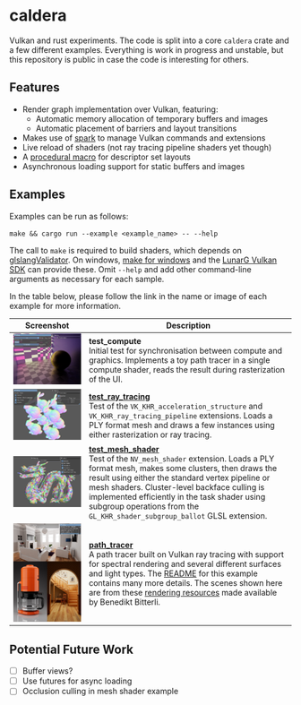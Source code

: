 # caldera

Vulkan and rust experiments. The code is split into a core `caldera` crate and a few different examples. Everything is work in progress and unstable, but this repository is public in case the code is interesting for others.

## Features

- Render graph implementation over Vulkan, featuring:
  - Automatic memory allocation of temporary buffers and images
  - Automatic placement of barriers and layout transitions
- Makes use of [spark](https://github.com/sjb3d/spark) to manage Vulkan commands and extensions
- Live reload of shaders (not ray tracing pipeline shaders yet though)
- A [procedural macro](caldera-macro) for descriptor set layouts
- Asynchronous loading support for static buffers and images

## Examples

Examples can be run as follows:

```
make && cargo run --example <example_name> -- --help
```

The call to `make` is required to build shaders, which depends on [glslangValidator](https://github.com/KhronosGroup/glslang).
On windows, [make for windows](http://gnuwin32.sourceforge.net/packages/make.htm) and the [LunarG Vulkan SDK](https://vulkan.lunarg.com/) can provide these.
Omit `--help` and add other command-line arguments as necessary for each sample.

In the table below, please follow the link in the name or image of each example for more information.

Screenshot | Description
--- | ---
![compute image](images/test_compute.jpg) | **test_compute**<br/>Initial test for synchronisation between compute and graphics.  Implements a toy path tracer in a single compute shader, reads the result during rasterization of the UI.
[![ray_tracing image](images/test_ray_tracing.jpg)](caldera/examples/test_ray_tracing) | [**test_ray_tracing**](caldera/examples/test_ray_tracing)<br/>Test of the `VK_KHR_acceleration_structure` and `VK_KHR_ray_tracing_pipeline` extensions. Loads a PLY format mesh and draws a few instances using either rasterization or ray tracing.
[![mesh_shader image](images/test_mesh_shader.jpg)](caldera/examples/test_mesh_shader) | [**test_mesh_shader**](caldera/examples/test_mesh_shader)<br/>Test of the `NV_mesh_shader` extension.  Loads a PLY format mesh, makes some clusters, then draws the result using either the standard vertex pipeline or mesh shaders. Cluster-level backface culling is implemented efficiently in the task shader using subgroup operations from the `GL_KHR_shader_subgroup_ballot` GLSL extension.
[![living-room-2 image](images/path_tracer.jpg)](caldera/examples/path_tracer) | [**path_tracer**](caldera/examples/path_tracer)<br/>A path tracer built on Vulkan ray tracing with support for spectral rendering and several different surfaces and light types. The [README](caldera/examples/path_tracer) for this example contains many more details. The scenes shown here are from these [rendering resources](https://benedikt-bitterli.me/resources/) made available by Benedikt Bitterli.

## Potential Future Work

- [ ] Buffer views?
- [ ] Use futures for async loading
- [ ] Occlusion culling in mesh shader example
